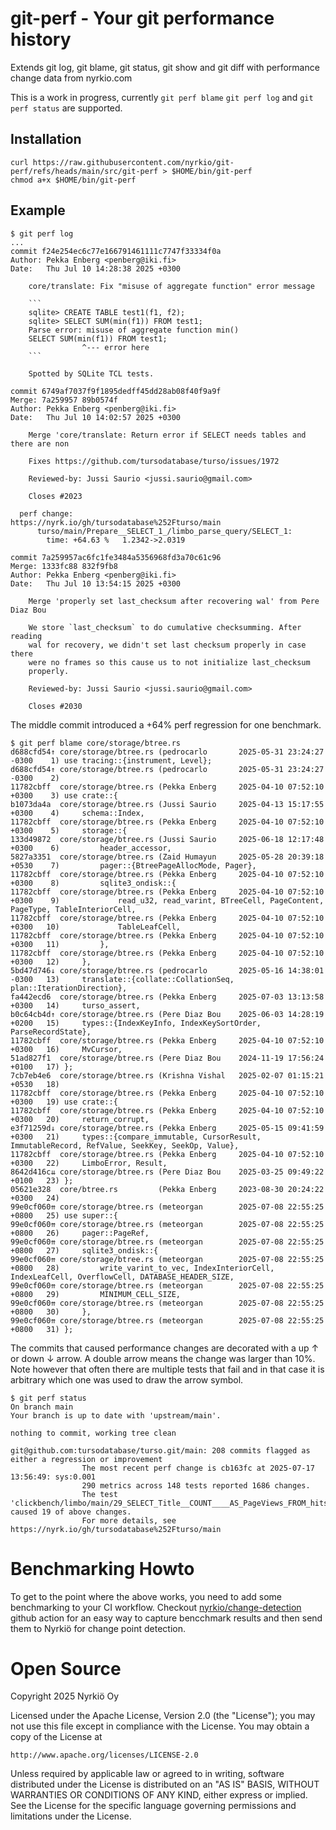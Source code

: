 # git-perf - Your git performance history

Extends git log, git blame, git status, git show and git diff with performance change data from nyrkio.com

This is a work in progress, currently `git perf blame` `git perf log` and `git perf status` are supported.

## Installation

    curl https://raw.githubusercontent.com/nyrkio/git-perf/refs/heads/main/src/git-perf > $HOME/bin/git-perf
    chmod a+x $HOME/bin/git-perf



## Example

    $ git perf log
    ...
    commit f24e254ec6c77e166791461111c7747f33334f0a
    Author: Pekka Enberg <penberg@iki.fi>
    Date:   Thu Jul 10 14:28:38 2025 +0300

        core/translate: Fix "misuse of aggregate function" error message
        
        ```
        sqlite> CREATE TABLE test1(f1, f2);
        sqlite> SELECT SUM(min(f1)) FROM test1;
        Parse error: misuse of aggregate function min()
        SELECT SUM(min(f1)) FROM test1;
                    ^--- error here
        ```
        
        Spotted by SQLite TCL tests.

    commit 6749af7037f9f1895dedff45dd28ab08f40f9a9f
    Merge: 7a259957 89b0574f
    Author: Pekka Enberg <penberg@iki.fi>
    Date:   Thu Jul 10 14:02:57 2025 +0300

        Merge 'core/translate: Return error if SELECT needs tables and there are non
        
        Fixes https://github.com/tursodatabase/turso/issues/1972
        
        Reviewed-by: Jussi Saurio <jussi.saurio@gmail.com>
        
        Closes #2023

      perf change:           https://nyrk.io/gh/tursodatabase%252Fturso/main
          turso/main/Prepare__SELECT_1_/limbo_parse_query/SELECT_1:
            time: +64.63 %   1.2342->2.0319

    commit 7a259957ac6fc1fe3484a5356968fd3a70c61c96
    Merge: 1333fc88 832f9fb8
    Author: Pekka Enberg <penberg@iki.fi>
    Date:   Thu Jul 10 13:54:15 2025 +0300

        Merge 'properly set last_checksum after recovering wal' from Pere Diaz Bou
        
        We store `last_checksum` to do cumulative checksumming. After reading
        wal for recovery, we didn't set last checksum properly in case there
        were no frames so this cause us to not initialize last_checksum
        properly.
        
        Reviewed-by: Jussi Saurio <jussi.saurio@gmail.com>
        
        Closes #2030

The middle commit introduced a +64% perf regression for one benchmark.


    $ git perf blame core/storage/btree.rs
    d688cfd54↑ core/storage/btree.rs (pedrocarlo       2025-05-31 23:24:27 -0300    1) use tracing::{instrument, Level};
    d688cfd54↑ core/storage/btree.rs (pedrocarlo       2025-05-31 23:24:27 -0300    2) 
    11782cbff  core/storage/btree.rs (Pekka Enberg     2025-04-10 07:52:10 +0300    3) use crate::{
    b1073da4a  core/storage/btree.rs (Jussi Saurio     2025-04-13 15:17:55 +0300    4)     schema::Index,
    11782cbff  core/storage/btree.rs (Pekka Enberg     2025-04-10 07:52:10 +0300    5)     storage::{
    133d49872  core/storage/btree.rs (Jussi Saurio     2025-06-18 12:17:48 +0300    6)         header_accessor,
    5827a3351  core/storage/btree.rs (Zaid Humayun     2025-05-28 20:39:18 +0530    7)         pager::{BtreePageAllocMode, Pager},
    11782cbff  core/storage/btree.rs (Pekka Enberg     2025-04-10 07:52:10 +0300    8)         sqlite3_ondisk::{
    11782cbff  core/storage/btree.rs (Pekka Enberg     2025-04-10 07:52:10 +0300    9)             read_u32, read_varint, BTreeCell, PageContent, PageType, TableInteriorCell,
    11782cbff  core/storage/btree.rs (Pekka Enberg     2025-04-10 07:52:10 +0300   10)             TableLeafCell,
    11782cbff  core/storage/btree.rs (Pekka Enberg     2025-04-10 07:52:10 +0300   11)         },
    11782cbff  core/storage/btree.rs (Pekka Enberg     2025-04-10 07:52:10 +0300   12)     },
    5bd47d746↓ core/storage/btree.rs (pedrocarlo       2025-05-16 14:38:01 -0300   13)     translate::{collate::CollationSeq, plan::IterationDirection},
    fa442ecd6  core/storage/btree.rs (Pekka Enberg     2025-07-03 13:13:58 +0300   14)     turso_assert,
    b0c64cb4d↑ core/storage/btree.rs (Pere Diaz Bou    2025-06-03 14:28:19 +0200   15)     types::{IndexKeyInfo, IndexKeySortOrder, ParseRecordState},
    11782cbff  core/storage/btree.rs (Pekka Enberg     2025-04-10 07:52:10 +0300   16)     MvCursor,
    51ad827f1  core/storage/btree.rs (Pere Diaz Bou    2024-11-19 17:56:24 +0100   17) };
    7cb7eb4e6  core/storage/btree.rs (Krishna Vishal   2025-02-07 01:15:21 +0530   18) 
    11782cbff  core/storage/btree.rs (Pekka Enberg     2025-04-10 07:52:10 +0300   19) use crate::{
    11782cbff  core/storage/btree.rs (Pekka Enberg     2025-04-10 07:52:10 +0300   20)     return_corrupt,
    e3f71259d↓ core/storage/btree.rs (Pekka Enberg     2025-05-15 09:41:59 +0300   21)     types::{compare_immutable, CursorResult, ImmutableRecord, RefValue, SeekKey, SeekOp, Value},
    11782cbff  core/storage/btree.rs (Pekka Enberg     2025-04-10 07:52:10 +0300   22)     LimboError, Result,
    8642d416c⇊ core/storage/btree.rs (Pere Diaz Bou    2025-03-25 09:49:22 +0100   23) };
    05621e328  core/btree.rs         (Pekka Enberg     2023-08-30 20:24:22 +0300   24) 
    99e0cf060⇈ core/storage/btree.rs (meteorgan        2025-07-08 22:55:25 +0800   25) use super::{
    99e0cf060⇈ core/storage/btree.rs (meteorgan        2025-07-08 22:55:25 +0800   26)     pager::PageRef,
    99e0cf060⇈ core/storage/btree.rs (meteorgan        2025-07-08 22:55:25 +0800   27)     sqlite3_ondisk::{
    99e0cf060⇈ core/storage/btree.rs (meteorgan        2025-07-08 22:55:25 +0800   28)         write_varint_to_vec, IndexInteriorCell, IndexLeafCell, OverflowCell, DATABASE_HEADER_SIZE,
    99e0cf060⇈ core/storage/btree.rs (meteorgan        2025-07-08 22:55:25 +0800   29)         MINIMUM_CELL_SIZE,
    99e0cf060⇈ core/storage/btree.rs (meteorgan        2025-07-08 22:55:25 +0800   30)     },
    99e0cf060⇈ core/storage/btree.rs (meteorgan        2025-07-08 22:55:25 +0800   31) };

The commits that caused performance changes are decorated with a up ↑ or down ↓ arrow. A double arrow means the change was larger than 10%. Note however that often there are multiple tests that fail and in that case it is arbitrary which one was used to draw the arrow symbol.

    $ git perf status
    On branch main
    Your branch is up to date with 'upstream/main'.

    nothing to commit, working tree clean

    git@github.com:tursodatabase/turso.git/main: 208 commits flagged as either a regression or improvement
                    The most recent perf change is cb163fc at 2025-07-17 13:56:49: sys:0.001
                    290 metrics across 148 tests reported 1686 changes.
                    The test 'clickbench/limbo/main/29_SELECT_Title__COUNT____AS_PageViews_FROM_hits_W' caused 19 of above changes.
                    For more details, see https://nyrk.io/gh/tursodatabase%252Fturso/main

# Benchmarking Howto

To get to the point where the above works, you need to add some benchmarking to your CI workflow.
Checkout [nyrkio/change-detection](https://github.com/marketplace/actions/nyrkio-change-detection)
github action for an easy way to capture bencchmark results and then send them to Nyrkiö for change
point detection.


# Open Source

Copyright 2025 Nyrkiö Oy

Licensed under the Apache License, Version 2.0 (the "License");
you may not use this file except in compliance with the License.
You may obtain a copy of the License at

    http://www.apache.org/licenses/LICENSE-2.0

Unless required by applicable law or agreed to in writing, software
distributed under the License is distributed on an "AS IS" BASIS,
WITHOUT WARRANTIES OR CONDITIONS OF ANY KIND, either express or implied.
See the License for the specific language governing permissions and
limitations under the License.
